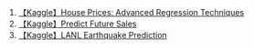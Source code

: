 1. [【Kaggle】House Prices: Advanced Regression Techniques](1-kaggle-house-prices-advanced-regression-techniques.md)
2. [【Kaggle】Predict Future Sales](2-kaggle-predict-future-sales.md)
3. [【Kaggle】LANL Earthquake Prediction](3-kaggle-lanl-earthquake-prediction.md)